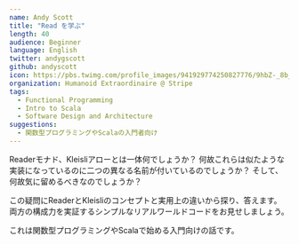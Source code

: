```yaml
---
name: Andy Scott
title: "Read を学ぶ"
length: 40
audience: Beginner
language: English
twitter: andygscott
github: andyscott
icon: https://pbs.twimg.com/profile_images/941929774250827776/9hbZ-_8b_400x400.jpg
organization: Humanoid Extraordinaire @ Stripe
tags:
  - Functional Programming
  - Intro to Scala
  - Software Design and Architecture
suggestions:
  - 関数型プログラミングやScalaの入門者向け
---
```

Readerモナド、Kleisliアローとは一体何でしょうか？
何故これらは似たような実装になっているのに二つの異なる名前が付いているのでしょうか？
そして、何故気に留めるべきなのでしょうか？

この疑問にReaderとKleisliのコンセプトと実用上の違いから探り、答えます。
両方の構成力を実証するシンプルなリアルワールドコードをお見せしましょう。

これは関数型プログラミングやScalaで始める入門向けの話です。
